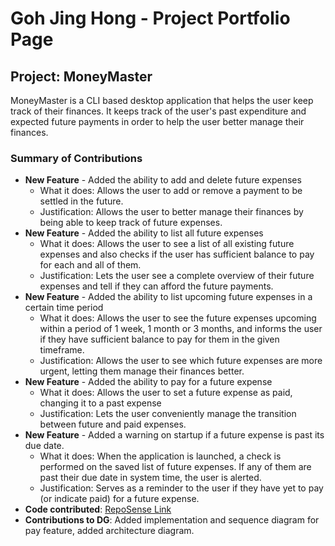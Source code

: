 # Goh Jing Hong - Project Portfolio Page

## Project: MoneyMaster
MoneyMaster is a CLI based desktop application that helps the user keep track of their finances. It keeps track of the 
user's past expenditure and expected future payments in order to help the user better manage their finances.

### Summary of Contributions
* **New Feature** - Added the ability to add and delete future expenses
  * What it does: Allows the user to add or remove a payment to be settled in the future.
  * Justification: Allows the user to better manage their finances by being able to keep track of future expenses.
* **New Feature** - Added the ability to list all future expenses
  * What it does: Allows the user to see a list of all existing future expenses and also checks if the user has
  sufficient balance to pay for each and all of them.
  * Justification: Lets the user see a complete overview of their future expenses and tell if they can afford the future
  payments.
* **New Feature** - Added the ability to list upcoming future expenses in a certain time period
  * What it does: Allows the user to see the future expenses upcoming within a period of 1 week, 1 month or 3 months, 
  and informs the user if they have sufficient balance to pay for them in the given timeframe.
  * Justification: Allows the user to see which future expenses are more urgent, letting them manage their finances
  better.
* **New Feature** - Added the ability to pay for a future expense
  * What it does: Allows the user to set a future expense as paid, changing it to a past expense
  * Justification: Lets the user conveniently manage the transition between future and paid expenses.
* **New Feature** - Added a warning on startup if a future expense is past its due date.
  * What it does: When the application is launched, a check is performed on the saved list of future expenses. If any of
  them are past their due date in system time, the user is alerted.
  * Justification: Serves as a reminder to the user if they have yet to pay (or indicate paid) for a future expense.
* **Code contributed**: [RepoSense Link](https://nus-cs2113-ay2223s2.github.io/tp-dashboard/?search=waiter-palypoo&breakdown=true)
* **Contributions to DG**: Added implementation and sequence diagram for pay feature, added architecture diagram.